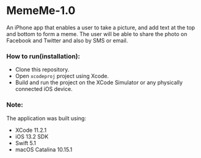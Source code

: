 # MemeMe-1.0

An iPhone app that enables a user to take a picture, and add text at the top and bottom to form a meme. The user will be able to share the photo on Facebook and Twitter and also by SMS or email.

### How to run(installation):

* Clone this repository.
* Open `xcodeproj` project using Xcode.
* Build and run the project on the XCode Simulator or any physically connected iOS device.

### Note:

The application was built using:

* XCode 11.2.1
* iOS 13.2 SDK
* Swift 5.1
* macOS Catalina 10.15.1
